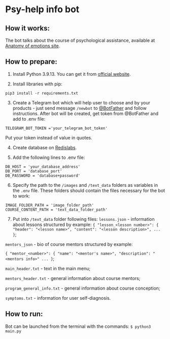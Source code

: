 # Psy-help info bot

## How it works:
The bot talks about the course of psychological assistance, available at [Anatomy of emotions site](https://kochet-psy.ru/anatomy_of_emotions).

## How to prepare:
1. Install Python 3.9.13. You can get it from [official website](https://www.python.org/).

2. Install libraries with pip:
```
pip3 install -r requirements.txt
```

3. Create a Telegram bot which will help user to choose and by your products - just send message `/newbot` to [@BotFather](https://telegram.me/BotFather) and follow instructions.
After bot will be created, get token from @BotFather and add to .env file:
```
TELEGRAM_BOT_TOKEN ='your_telegram_bot_token'
```
Put your token instead of value in quotes.

4. Create database on [Redislabs](https://redis.com/). 

5. Add the following lines to .env file:
```
DB_HOST = 'your_database_address'
DB_PORT = 'database_port'
DB_PASSWORD = 'database+password'
```

6. Specify the path to the `/images` and `/text_data` folders as variables in the `.env` file. These folders should contain the files necessary for the bot to work:

```
IMAGE_FOLDER_PATH = 'image_folder_path'
COURSE_CONTENT_PATH = 'text_data_folder_path'
```

7. Put into `/text_data` folder following files:
`lessons.json` - information about lessons structured by example:
`{
        "lesson_<lesson number>": {
			"header": "<lesson name>",
			"content": "<lesson description>",
...
}`;

`mentors_json` - bio of course mentors structured by example:

`{
        "mentor_<number>": {
			"name": "<mentor's name>",
			"description": "<mentors info>"
...
}`;

`main_header.txt` - text in the main menu; 

`mentors_header.txt` - general information about course mentors;

`program_general_info.txt` - general information about course conception;

`symptoms.txt` - information for user self-diagnosis.

## How to run:
Bot can be launched from the terminal with the commands: `$ python3 main.py`